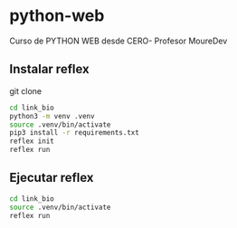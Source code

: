 # python-web
Curso de PYTHON WEB desde CERO- Profesor MoureDev

## Instalar reflex

git clone <url-to-this-repo>

```sh
cd link_bio
python3 -m venv .venv
source .venv/bin/activate
pip3 install -r requirements.txt
reflex init
reflex run
```

## Ejecutar reflex

```sh
cd link_bio
source .venv/bin/activate
reflex run
```
